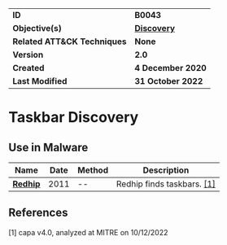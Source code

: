 <table>
<tr>
<td><b>ID</b></td>
<td><b>B0043</b></td>
</tr>
<tr>
<td><b>Objective(s)</b></td>
<td><b><a href="../discovery">Discovery</a></b></td>
</tr>
<tr>
<td><b>Related ATT&CK Techniques</b></td>
<td><b>None</b></td>
</tr>
<tr>
<td><b>Version</b></td>
<td><b>2.0</b></td>
</tr>
<tr>
<td><b>Created</b></td>
<td><b>4 December 2020</b></td>
</tr>
<tr>
<td><b>Last Modified</b></td>
<td><b>31 October 2022</b></td>
</tr>
</table>


# Taskbar Discovery


## Use in Malware

|Name|Date|Method|Description|
|---|---|---|---|
|[**Redhip**](../xample-malware/rebhip.md)|2011|--|Redhip finds taskbars. [[1]](#1)|

## References

<a name="1">[1]</a> capa v4.0, analyzed at MITRE on 10/12/2022

